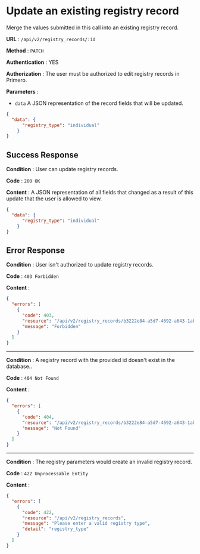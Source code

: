 <!-- Copyright (c) 2014 - 2023 UNICEF. All rights reserved. -->

# Update an existing registry record

Merge the values submitted in this call into an existing registry record.

**URL** : `/api/v2/registry_records/:id`

**Method** : `PATCH`

**Authentication** : YES

**Authorization** : The user must be authorized to edit registry records in Primero.

**Parameters** : 

* `data` A JSON representation of the record fields that will be updated.
```json
{
  "data": {
      "registry_type": "individual"
    }
}
```

## Success Response

**Condition** : User can update registry records.

**Code** : `200 OK`

**Content** : A JSON representation of all fields that changed as a result of this update
that the user is allowed to view.

```json
{
  "data": {
      "registry_type": "individual"
    }
}
```

## Error Response

**Condition** : User isn't authorized to update registry records. 

**Code** : `403 Forbidden`

**Content** :

```json
{
  "errors": [
    {
      "code": 403,
      "resource": "/api/v2/registry_records/b3222e84-a5d7-4692-a643-1ab3d41f17d6",
      "message": "Forbidden"
    }
  ]
}
```

---

**Condition** : A registry record with the provided id doesn't exist in the database.. 

**Code** : `404 Not Found`

**Content** :

```json
{
  "errors": [
    {
      "code": 404,
      "resource": "/api/v2/registry_records/b3222e84-a5d7-4692-a643-1ab3d41f17d6",
      "message": "Not Found"
    }
  ]
}
```

---

**Condition** : The registry parameters would create an invalid registry record.

**Code** : `422 Unprocessable Entity`

**Content** :

```json
{
  "errors": [
    {
      "code": 422,
      "resource": "/api/v2/registry_records",
      "message": "Please enter a valid registry type",
      "detail": "registry_type"
    }
  ]
}
```